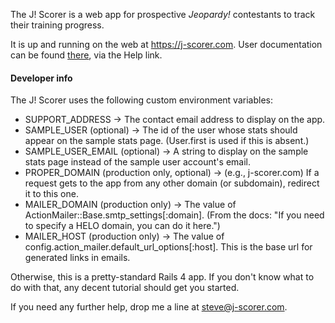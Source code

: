 The J! Scorer is a web app for prospective _Jeopardy!_ contestants to track
their training progress.

It is up and running on the web at <https://j-scorer.com>. User documentation
can be found [there][1], via the Help link.

#### Developer info

The J! Scorer uses the following custom environment variables:

* SUPPORT_ADDRESS -> The contact email address to display on the app.
* SAMPLE_USER (optional) -> The id of the user whose stats should appear
  on the sample stats page. (User.first is used if this is absent.)
* SAMPLE_USER_EMAIL (optional) -> A string to display on the sample stats page
  instead of the sample user account's email.
* PROPER_DOMAIN (production only, optional) -> (e.g., j-scorer.com) If
  a request gets to the app from any other domain (or subdomain), redirect it
  to this one.
* MAILER_DOMAIN (production only) -> The value of
  ActionMailer::Base.smtp_settings[:domain]. (From the docs: "If you need to
  specify a HELO domain, you can do it here.")
* MAILER_HOST (production only) -> The value of
  config.action_mailer.default_url_options[:host]. This is the base url for generated
  links in emails.

Otherwise, this is a pretty-standard Rails 4 app. If you don't know what
to do with that, any decent tutorial should get you started.

If you need any further help, drop me a line at <steve@j-scorer.com>.

[1]: https://j-scorer.com/help
